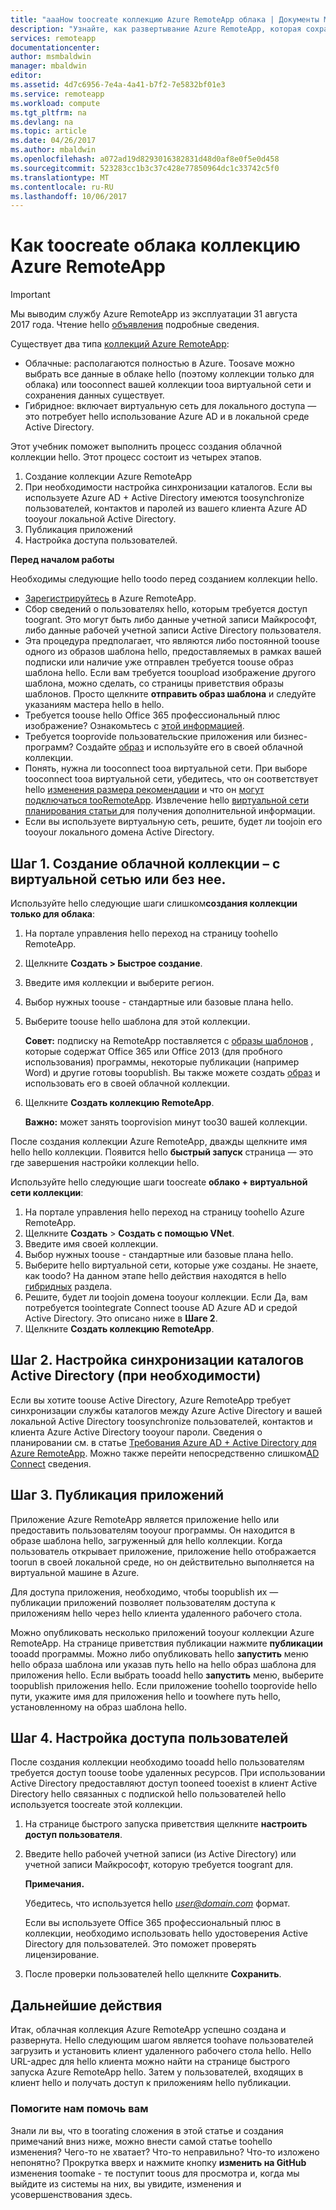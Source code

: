 ```yaml
---
title: "aaaHow toocreate коллекцию Azure RemoteApp облака | Документы Microsoft"
description: "Узнайте, как развертывание Azure RemoteApp, которая сохраняет данные в toocreate hello облако Azure."
services: remoteapp
documentationcenter: 
author: msmbaldwin
manager: mbaldwin
editor: 
ms.assetid: 4d7c6956-7e4a-4a41-b7f2-7e5832bf01e3
ms.service: remoteapp
ms.workload: compute
ms.tgt_pltfrm: na
ms.devlang: na
ms.topic: article
ms.date: 04/26/2017
ms.author: mbaldwin
ms.openlocfilehash: a072ad19d8293016382831d48d0af8e0f5e0d458
ms.sourcegitcommit: 523283cc1b3c37c428e77850964dc1c33742c5f0
ms.translationtype: MT
ms.contentlocale: ru-RU
ms.lasthandoff: 10/06/2017
---
```

# <a name="how-toocreate-a-cloud-collection-of-azure-remoteapp"></a>Как toocreate облака коллекцию Azure RemoteApp
> [!IMPORTANT]
> Мы выводим службу Azure RemoteApp из эксплуатации 31 августа 2017 года. Чтение hello [объявления](https://go.microsoft.com/fwlink/?linkid=821148) подробные сведения.
> 
> 

Существует два типа [коллекций Azure RemoteApp](remoteapp-collections.md): 

* Облачные: располагаются полностью в Azure. Toosave можно выбрать все данные в облаке hello (поэтому коллекции только для облака) или tooconnect вашей коллекции tooa виртуальной сети и сохранения данных существует.   
* Гибридное: включает виртуальную сеть для локального доступа — это потребует hello использование Azure AD и в локальной среде Active Directory.

Этот учебник поможет выполнить процесс создания облачной коллекции hello. Этот процесс состоит из четырех этапов. 

1. Создание коллекции Azure RemoteApp
2. При необходимости настройка синхронизации каталогов. Если вы используете Azure AD + Active Directory имеются toosynchronize пользователей, контактов и паролей из вашего клиента Azure AD tooyour локальной Active Directory.
3. Публикация приложений
4. Настройка доступа пользователей.

**Перед началом работы**

Необходимы следующие hello toodo перед созданием коллекции hello.

* [Зарегистрируйтесь](https://azure.microsoft.com/services/remoteapp/) в Azure RemoteApp. 
* Сбор сведений о пользователях hello, которым требуется доступ toogrant. Это могут быть либо данные учетной записи Майкрософт, либо данные рабочей учетной записи Active Directory пользователя.
* Эта процедура предполагает, что являются либо постоянной toouse одного из образов шаблона hello, предоставляемых в рамках вашей подписки или наличие уже отправлен требуется toouse образ шаблона hello. Если вам требуется tooupload изображение другого шаблона, можно сделать, со страницы приветствия образы шаблонов. Просто щелкните **отправить образ шаблона** и следуйте указаниям мастера hello в hello. 
* Требуется toouse hello Office 365 профессиональный плюс изображение? Ознакомьтесь с [этой информацией](remoteapp-officesubscription.md).
* Требуется tooprovide пользовательские приложения или бизнес-программ? Создайте [образ](remoteapp-imageoptions.md) и используйте его в своей облачной коллекции.
* Понять, нужна ли tooconnect tooa виртуальной сети. При выборе tooconnect tooa виртуальной сети, убедитесь, что он соответствует hello [изменения размера рекомендации](remoteapp-vnetsizing.md) и что он [могут подключаться tooRemoteApp](remoteapp-vnet.md). Извлечение hello [виртуальной сети планирования статьи ](remoteapp-planvnet.md)для получения дополнительной информации.
* Если вы используете виртуальную сеть, решите, будет ли toojoin его tooyour локального домена Active Directory.

## <a name="step-1-create-a-cloud-collection---with-or-without-a-vnet"></a>Шаг 1. Создание облачной коллекции – с виртуальной сетью или без нее.
Используйте hello следующие шаги слишком**создания коллекции только для облака**:

1. На портале управления hello переход на страницу toohello RemoteApp.
2. Щелкните **Создать > Быстрое создание**.
3. Введите имя коллекции и выберите регион.
4. Выбор нужных toouse - стандартные или базовые плана hello.
5. Выберите toouse hello шаблона для этой коллекции. 
   
    **Совет:** подписку на RemoteApp поставляется с [образы шаблонов](remoteapp-images.md) , которые содержат Office 365 или Office 2013 (для пробного использования) программы, некоторые публикации (например Word) и другие готовы toopublish. Вы также можете создать [образ](remoteapp-imageoptions.md) и использовать его в своей облачной коллекции.
6. Щелкните **Создать коллекцию RemoteApp**.
   
    **Важно:** может занять tooprovision минут too30 вашей коллекции.

После создания коллекции Azure RemoteApp, дважды щелкните имя hello hello коллекции. Появится hello **быстрый запуск** страница — это где завершения настройки коллекции hello.

Используйте hello следующие шаги toocreate **облако + виртуальной сети коллекции**:

1. На портале управления hello переход на страницу toohello Azure RemoteApp.
2. Щелкните **Создать** > **Создать с помощью VNet**.
3. Введите имя своей коллекции.
4. Выбор нужных toouse - стандартные или базовые плана hello.
5. Выберите hello виртуальной сети, которые уже созданы. Не знаете, как toodo? На данном этапе hello действия находятся в hello [гибридных](remoteapp-create-hybrid-deployment.md) раздела.
6. Решите, будет ли toojoin домена tooyour коллекции. Если Да, вам потребуется toointegrate Connect toouse AD Azure AD и средой Active Directory. Это описано ниже в **Шаге 2**.
7. Щелкните **Создать коллекцию RemoteApp**.

## <a name="step-2-configure-active-directory-directory-synchronization-optional"></a>Шаг 2. Настройка синхронизации каталогов Active Directory (при необходимости)
Если вы хотите toouse Active Directory, Azure RemoteApp требует синхронизации службы каталогов между Azure Active Directory и вашей локальной Active Directory toosynchronize пользователей, контактов и клиента Azure Active Directory tooyour пароли. Сведения о планировании см. в статье [Требования Azure AD + Active Directory для Azure RemoteApp](remoteapp-ad.md). Можно также перейти непосредственно слишком[AD Connect](https://blogs.technet.microsoft.com/enterprisemobility/2014/08/04/connecting-ad-and-azure-ad-only-4-clicks-with-azure-ad-connect/) сведения.

## <a name="step-3-publish-apps"></a>Шаг 3. Публикация приложений
Приложение Azure RemoteApp является приложение hello или предоставить пользователям tooyour программы. Он находится в образе шаблона hello, загруженный для hello коллекции. Когда пользователь открывает приложение, приложение hello отображается toorun в своей локальной среде, но он действительно выполняется на виртуальной машине в Azure. 

Для доступа приложения, необходимо, чтобы toopublish их — публикации приложений позволяет пользователям доступа к приложениям hello через hello клиента удаленного рабочего стола.

Можно опубликовать несколько приложений tooyour коллекции Azure RemoteApp. На странице приветствия публикации нажмите **публикации** tooadd программы. Можно либо опубликовать hello **запустить** меню hello образа шаблона или указав путь hello на hello образ шаблона для приложения hello. Если выбрать tooadd hello **запустить** меню, выберите toopublish приложения hello. Если приложение toohello tooprovide hello пути, укажите имя для приложения hello и toowhere путь hello, установленному на образ шаблона hello.

## <a name="step-4-configure-user-access"></a>Шаг 4. Настройка доступа пользователей
После создания коллекции необходимо tooadd hello пользователям требуется доступ toouse toobe удаленных ресурсов. При использовании Active Directory предоставляют доступ tooneed tooexist в клиент Active Directory hello связанных с подпиской hello пользователей hello используется toocreate этой коллекции.

1. На странице быстрого запуска приветствия щелкните **настроить доступ пользователя**. 
2. Введите hello рабочей учетной записи (из Active Directory) или учетной записи Майкрософт, которую требуется toogrant для.
   
   **Примечания.** 
   
   Убедитесь, что используется hello  *user@domain.com*  формат.
   
   Если вы используете Office 365 профессиональный плюс в коллекции, необходимо использовать hello удостоверения Active Directory для пользователей. Это поможет проверять лицензирование. 
3. После проверки пользователей hello щелкните **Сохранить**.

## <a name="next-steps"></a>Дальнейшие действия
Итак, облачная коллекция Azure RemoteApp успешно создана и развернута. Hello следующим шагом является toohave пользователей загрузить и установить клиент удаленного рабочего стола hello. Hello URL-адрес для hello клиента можно найти на странице быстрого запуска Azure RemoteApp hello. Затем у пользователей, входящих в клиент hello и получать доступ к приложениям hello публикации.

### <a name="help-us-help-you"></a>Помогите нам помочь вам
Знали ли вы, что в toorating сложения в этой статье и создания примечаний вниз ниже, можно внести самой статье toohello изменения? Чего-то не хватает? Что-то неправильно? Что-то изложено непонятно? Прокрутка вверх и нажмите кнопку **изменить на GitHub** изменения toomake - те поступит toous для просмотра и, когда мы выйдите из системы на них, вы увидите, изменения и усовершенствования здесь.

